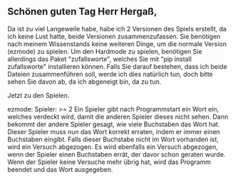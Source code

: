 ## Schönen guten Tag Herr Hergaß,
Da ist zu viel Langeweile habe, habe ich 2 Versionen des Spiels erstellt, da ich keine Lust hatte, beide Versionen zusammenzufassen. Sie benötigen nach meinem Wissenstands keine weiteren Dinge, um die normale Version (ezmode) zu spielen. Um den Hardmode zu spielen, benötigen Sie allerdings das Paket "zufallsworte", welches Sie mit "pip install zufallsworte" installieren können. Falls Sie darauf bestehen, dass ich beide Dateien zusammenführen soll, werde ich dies natürlich tun, doch bitte sehen Sie davon ab, da ich abgeneigt bin, da zu tun.

Jetzt zu den Spielen.

ezmode:
Spieler: >= 2 Ein Spieler gibt nach Programmstart ein Wort ein, welches verdeckt wird, damit die anderen Spieler dieses nicht sehen. Dann bekommt der andere Spieler gesagt, wie viele Buchstaben das Wort hat. Dieser Spieler muss nun das Wort korrekt erraten, indem er immer einen Buchstaben eingibt. Falls dieser Buchstabe nicht im Wort vorhanden ist, wird ein Versuch abgezogen. Es wird ebenfalls ein Versuch abgezogen, wenn der Spieler einen Buchstaben errät, der davor schon geraten wurde. Wenn der Spieler keine Versuche mehr übrig hat, wird das Programm beendet und das Wort ausgegeben.
